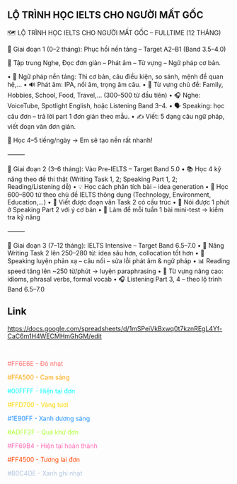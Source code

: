 ## LỘ TRÌNH HỌC IELTS CHO NGƯỜI MẤT GỐC


🗺️ LỘ TRÌNH HỌC IELTS CHO NGƯỜI MẤT GỐC – FULLTIME (12 THÁNG)

🔹 Giai đoạn 1 (0–2 tháng): Phục hồi nền tảng – Target A2–B1 (Band 3.5–4.0)

🔑 Tập trung Nghe, Đọc đơn giản – Phát âm – Từ vựng – Ngữ pháp cơ bản.

 • 📘 Ngữ pháp nền tảng: Thì cơ bản, câu điều kiện, so sánh, mệnh đề quan hệ,…
 • 🔊 Phát âm: IPA, nối âm, trọng âm câu.
 • 🧠 Từ vựng chủ đề: Family, Hobbies, School, Food, Travel,… (300–500 từ đầu tiên)
 • 🎧 Nghe: VoiceTube, Spotlight English, hoặc Listening Band 3–4.
 • 🗣️ Speaking: học câu đơn – trả lời part 1 đơn giản theo mẫu.
 • ✍️ Viết: 5 dạng câu ngữ pháp, viết đoạn văn đơn giản.

📅 Học 4–5 tiếng/ngày → Em sẽ tạo nền rất nhanh!

⸻

🔹 Giai đoạn 2 (3–6 tháng): Vào Pre-IELTS – Target Band 5.0
 • 📚 Học 4 kỹ năng theo đề thi thật (Writing Task 1, 2; Speaking Part 1, 2; Reading/Listening dễ)
 • 💡 Học cách phân tích bài – idea generation
 • 📑 Học 600–800 từ theo chủ đề IELTS thông dụng (Technology, Environment, Education,…)
 • 🎯 Viết được đoạn văn Task 2 có cấu trúc
 • 🎤 Nói được 1 phút ở Speaking Part 2 với ý cơ bản
 • 🧪 Làm đề mỗi tuần 1 bài mini-test → kiểm tra kỹ năng

⸻

🔹 Giai đoạn 3 (7–12 tháng): IELTS Intensive – Target Band 6.5–7.0
 • 🧱 Nâng Writing Task 2 lên 250–280 từ: idea sâu hơn, collocation tốt hơn
 • 🔁 Speaking luyện phản xạ – câu nối – sửa lỗi phát âm & ngữ pháp
 • 📊 Reading speed tăng lên ~250 từ/phút → luyện paraphrasing
 • 🧠 Từ vựng nâng cao: idioms, phrasal verbs, formal vocab
 • 🎧 Listening Part 3, 4 – theo lộ trình Band 6.5–7.0

## Link
https://docs.google.com/spreadsheets/d/1mSPeiVkBxwq0t7kznREgL4Yf-CaC6m1H4WECMHmGhGM/edit


<p class="text-sample" style="color:#FFFFFF;">#FFFFFF - Trắng (mặc định)</p>
<p class="text-sample" style="color:#FF6E6E;">#FF6E6E - Đỏ nhạt</p>
<p class="text-sample" style="color:#FFA500;">#FFA500 - Cam sáng</p>
<p class="text-sample" style="color:#00FFFF;">#00FFFF - Hiện tại đơn</p>
<p class="text-sample" style="color:#FFD700;">#FFD700 - Vàng tươi</p>
<p class="text-sample" style="color:#1E90FF;">#1E90FF - Xanh dương sáng</p>
<p class="text-sample" style="color:#ADFF2F;">#ADFF2F - Quá khứ đơn</p>
<p class="text-sample" style="color:#FF69B4;">#FF69B4 - Hiện tại hoàn thành</p>
<p class="text-sample" style="color:#FF4500;">#FF4500 - Tương lai đơn</p>
<p class="text-sample" style="color:#B0C4DE;">#B0C4DE - Xanh ghi nhạt</p>